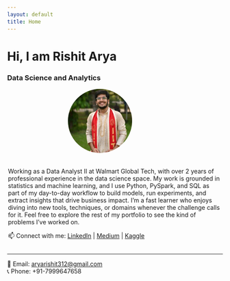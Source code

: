 ```yaml
---
layout: default
title: Home
---
```


# Hi, I am Rishit Arya
### Data Science and Analytics

<div style="display: flex; align-items: center; gap: 20px; justify-content: center; flex-wrap: wrap;">

  <img src="assets/images/linkedin-pic.jpeg" alt="Rishit Arya" style="border-radius: 50%;; width: 150px; height: 150px;margin-left: -20px;margin-right: 50px;">

  <div style="max-width: 500px; text-align: left;">
    <p>
      Working as a Data Analyst II at Walmart Global Tech, with over 2 years of professional experience in the data science space. My work is grounded in statistics and machine learning, and I use Python, PySpark, and SQL as part of my day-to-day workflow to build models, run experiments, and extract insights that drive business impact. I’m a fast learner who enjoys diving into new tools, techniques, or domains whenever the challenge calls for it. Feel free to explore the rest of my portfolio to see the kind of problems I’ve worked on.
    </p>
    <p>
      📫 Connect with me:  
      <a href="https://linkedin.com/in/rishit-arya" target="_blank">LinkedIn</a> |  
      <a href="https://medium.com/@its_Rish" target="_blank">Medium</a> |  
      <a href="https://kaggle.com/rishitarya" target="_blank">Kaggle</a>
    </p>
  </div>

</div>



---

📧 Email: aryarishit312@gmail.com  
📞 Phone: +91-7999647658  
